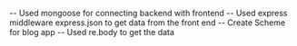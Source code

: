 -- Used mongoose for connecting backend with  frontend
-- Used express middleware express.json to get data from the front end
-- Create Scheme for blog app
-- Used re.body to get the data
